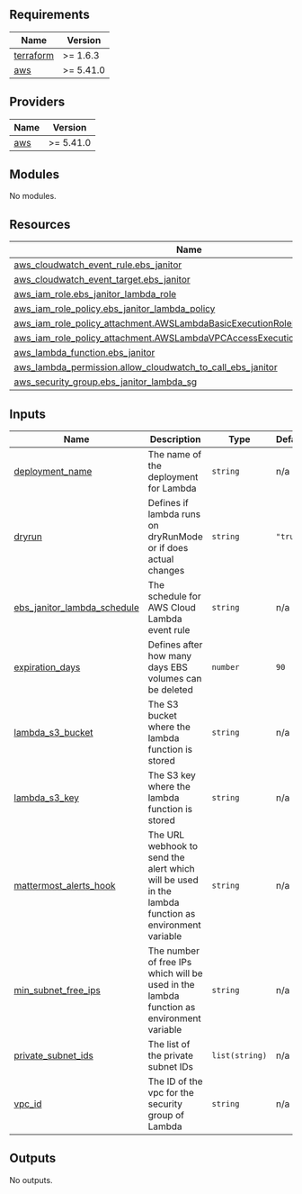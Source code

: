 ## Requirements

| Name | Version |
|------|---------|
| <a name="requirement_terraform"></a> [terraform](#requirement\_terraform) | >= 1.6.3 |
| <a name="requirement_aws"></a> [aws](#requirement\_aws) | >= 5.41.0 |

## Providers

| Name | Version |
|------|---------|
| <a name="provider_aws"></a> [aws](#provider\_aws) | >= 5.41.0 |

## Modules

No modules.

## Resources

| Name | Type |
|------|------|
| [aws_cloudwatch_event_rule.ebs_janitor](https://registry.terraform.io/providers/hashicorp/aws/latest/docs/resources/cloudwatch_event_rule) | resource |
| [aws_cloudwatch_event_target.ebs_janitor](https://registry.terraform.io/providers/hashicorp/aws/latest/docs/resources/cloudwatch_event_target) | resource |
| [aws_iam_role.ebs_janitor_lambda_role](https://registry.terraform.io/providers/hashicorp/aws/latest/docs/resources/iam_role) | resource |
| [aws_iam_role_policy.ebs_janitor_lambda_policy](https://registry.terraform.io/providers/hashicorp/aws/latest/docs/resources/iam_role_policy) | resource |
| [aws_iam_role_policy_attachment.AWSLambdaBasicExecutionRoleEBSJanitor](https://registry.terraform.io/providers/hashicorp/aws/latest/docs/resources/iam_role_policy_attachment) | resource |
| [aws_iam_role_policy_attachment.AWSLambdaVPCAccessExecutionRoleEBSJanitor](https://registry.terraform.io/providers/hashicorp/aws/latest/docs/resources/iam_role_policy_attachment) | resource |
| [aws_lambda_function.ebs_janitor](https://registry.terraform.io/providers/hashicorp/aws/latest/docs/resources/lambda_function) | resource |
| [aws_lambda_permission.allow_cloudwatch_to_call_ebs_janitor](https://registry.terraform.io/providers/hashicorp/aws/latest/docs/resources/lambda_permission) | resource |
| [aws_security_group.ebs_janitor_lambda_sg](https://registry.terraform.io/providers/hashicorp/aws/latest/docs/resources/security_group) | resource |

## Inputs

| Name | Description | Type | Default | Required |
|------|-------------|------|---------|:--------:|
| <a name="input_deployment_name"></a> [deployment\_name](#input\_deployment\_name) | The name of the deployment for Lambda | `string` | n/a | yes |
| <a name="input_dryrun"></a> [dryrun](#input\_dryrun) | Defines if lambda runs on dryRunMode or if does actual changes | `string` | `"true"` | no |
| <a name="input_ebs_janitor_lambda_schedule"></a> [ebs\_janitor\_lambda\_schedule](#input\_ebs\_janitor\_lambda\_schedule) | The schedule for AWS Cloud Lambda event rule | `string` | n/a | yes |
| <a name="input_expiration_days"></a> [expiration\_days](#input\_expiration\_days) | Defines after how many days EBS volumes can be deleted | `number` | `90` | no |
| <a name="input_lambda_s3_bucket"></a> [lambda\_s3\_bucket](#input\_lambda\_s3\_bucket) | The S3 bucket where the lambda function is stored | `string` | n/a | yes |
| <a name="input_lambda_s3_key"></a> [lambda\_s3\_key](#input\_lambda\_s3\_key) | The S3 key where the lambda function is stored | `string` | n/a | yes |
| <a name="input_mattermost_alerts_hook"></a> [mattermost\_alerts\_hook](#input\_mattermost\_alerts\_hook) | The URL webhook to send the alert which will be used in the lambda function as environment variable | `string` | n/a | yes |
| <a name="input_min_subnet_free_ips"></a> [min\_subnet\_free\_ips](#input\_min\_subnet\_free\_ips) | The number of free IPs which will be used in the lambda function as environment variable | `string` | n/a | yes |
| <a name="input_private_subnet_ids"></a> [private\_subnet\_ids](#input\_private\_subnet\_ids) | The list of the private subnet IDs | `list(string)` | n/a | yes |
| <a name="input_vpc_id"></a> [vpc\_id](#input\_vpc\_id) | The ID of the vpc for the security group of Lambda | `string` | n/a | yes |

## Outputs

No outputs.
